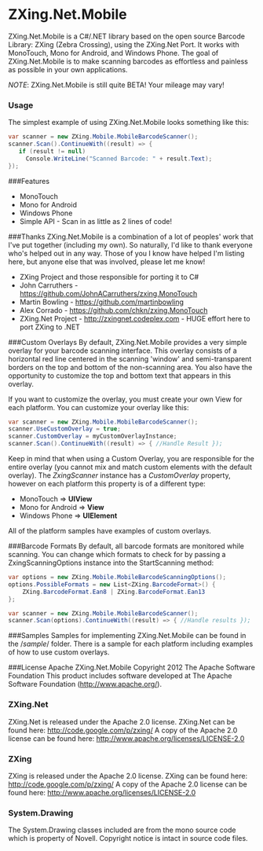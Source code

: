 # ZXing.Net.Mobile

ZXing.Net.Mobile is a C#/.NET library based on the open source Barcode Library: ZXing (Zebra Crossing), using the ZXing.Net Port.  It works with MonoTouch, Mono for Android, and Windows Phone.  The goal of ZXing.Net.Mobile is to make scanning barcodes as effortless and painless as possible in your own applications.  

*NOTE*: ZXing.Net.Mobile is still quite BETA!  Your mileage may vary!

### Usage
The simplest example of using ZXing.Net.Mobile looks something like this:

```csharp  
var scanner = new ZXing.Mobile.MobileBarcodeScanner();
scanner.Scan().ContinueWith((result) => {   
   if (result != null)
     Console.WriteLine("Scanned Barcode: " + result.Text);
});
```

###Features
- MonoTouch
- Mono for Android
- Windows Phone
- Simple API - Scan in as little as 2 lines of code!

###Thanks
ZXing.Net.Mobile is a combination of a lot of peoples' work that I've put together (including my own).  So naturally, I'd like to thank everyone who's helped out in any way.  Those of you I know have helped I'm listing here, but anyone else that was involved, please let me know!

- ZXing Project and those responsible for porting it to C#
- John Carruthers - https://github.com/JohnACarruthers/zxing.MonoTouch
- Martin Bowling - https://github.com/martinbowling
- Alex Corrado - https://github.com/chkn/zxing.MonoTouch
- ZXing.Net Project - http://zxingnet.codeplex.com - HUGE effort here to port ZXing to .NET

###Custom Overlays
By default, ZXing.Net.Mobile provides a very simple overlay for your barcode scanning interface.  This overlay consists of a horizontal red line centered in the scanning 'window' and semi-transparent borders on the top and bottom of the non-scanning area.  You also have the opportunity to customize the top and bottom text that appears in this overlay.

If you want to customize the overlay, you must create your own View for each platform.  You can customize your overlay like this:

```csharp
var scanner = new ZXing.Mobile.MobileBarcodeScanner();
scanner.UseCustomOverlay = true;
scanner.CustomOverlay = myCustomOverlayInstance;
scanner.Scan().ContinueWith((result) => { //Handle Result });
```

Keep in mind that when using a Custom Overlay, you are responsible for the entire overlay (you cannot mix and match custom elements with the default overlay).  The *ZxingScanner* instance has a *CustomOverlay* property, however on each platform this property is of a different type:

- MonoTouch => **UIView**
- Mono for Android => **View**
- Windows Phone => **UIElement**

All of the platform samples have examples of custom overlays.

###Barcode Formats
By default, all barcode formats are monitored while scanning.  You can change which formats to check for by passing a ZxingScanningOptions instance into the StartScanning method:

```csharp
var options = new ZXing.Mobile.MobileBarcodeScanningOptions();
options.PossibleFormats = new List<ZXing.BarcodeFormat>() { 
    ZXing.BarcodeFormat.Ean8 | ZXing.BarcodeFormat.Ean13 
};

var scanner = new ZXing.Mobile.MobileBarcodeScanner();
scanner.Scan(options).ContinueWith((result) => { //Handle results });
```

###Samples
Samples for implementing ZXing.Net.Mobile can be found in the /*sample*/ folder.  There is a sample for each platform including examples of how to use custom overlays.



###License
Apache ZXing.Net.Mobile Copyright 2012 The Apache Software Foundation
This product includes software developed at The Apache Software Foundation (http://www.apache.org/).

### ZXing.Net
ZXing.Net is released under the Apache 2.0 license.
ZXing.Net can be found here: http://code.google.com/p/zxing/
A copy of the Apache 2.0 license can be found here: http://www.apache.org/licenses/LICENSE-2.0

### ZXing
ZXing is released under the Apache 2.0 license.
ZXing can be found here: http://code.google.com/p/zxing/
A copy of the Apache 2.0 license can be found here: http://www.apache.org/licenses/LICENSE-2.0

### System.Drawing
The System.Drawing classes included are from the mono source code which is property of Novell.
Copyright notice is intact in source code files.
